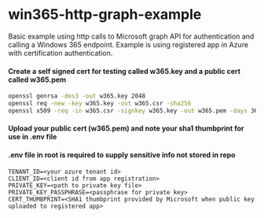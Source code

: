 # win365-http-graph-example
Basic example using http calls to Microsoft graph API for authentication and calling a Windows 365 endpoint.  Example is using registered app in Azure with certification authentication.

#### Create a self signed cert for testing called w365.key and a public cert called w365.pem
```bash
openssl genrsa -des3 -out w365.key 2048
openssl req -new -key w365.key -out w365.csr -sha256
openssl x509 -req -in w365.csr -signkey w365.key -out w365.pem -days 365 -sha256 -extfile w365.conf -extensions v3_req
```

#### Upload your public cert (w365.pem) and note your sha1 thumbprint for use in .env file

#### .env file in root is required to supply sensitive info not stored in repo
```
TENANT_ID=<your azure tenant id>
CLIENT_ID=<client id from app registration>
PRIVATE_KEY=<path to private key file>
PRIVATE_KEY_PASSPHRASE=<passphrase for private key>
CERT_THUMBPRINT=<SHA1 thumbprint provided by Microsoft when public key uploaded to registered app>
```